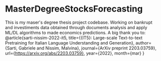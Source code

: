 # MasterDegreeStocksForecasting
This is my maser's degree thesis project codebase. 
Working on bankrupt and investiments data obtained through documents analysis and apply ML/DL algorithms to made economics predictions.
A big thank you to:
@article{sarti-nissim-2022-it5,
    title={{IT5}: Large-scale Text-to-text Pretraining for Italian Language Understanding and Generation},
    author={Sarti, Gabriele and Nissim, Malvina},
    journal={ArXiv preprint 2203.03759},
    url={https://arxiv.org/abs/2203.03759},
    year={2022},
    month={mar}
}
